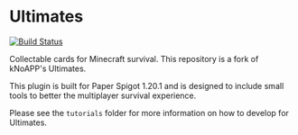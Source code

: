 # Ultimates
[![Build Status](https://travis-ci.com/kNoAPP/Ultimates.svg?branch=master)](https://travis-ci.com/kNoAPP/Ultimates)

Collectable cards for Minecraft survival. This repository is a fork of kNoAPP's Ultimates.

This plugin is built for Paper Spigot 1.20.1 and is designed to include small tools to better the multiplayer survival 
experience.

Please see the `tutorials` folder for more information on how to develop for Ultimates.

